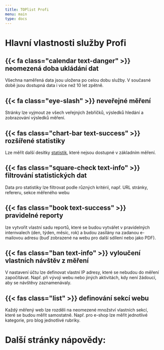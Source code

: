 ```yaml
---
title: TOPlist Profi
menu: main
type: docs
---
```

# Hlavní vlastnosti služby Profi

## {{< fa class="calendar text-danger" >}} neomezená doba ukládání dat

Všechna naměřená data jsou uložena po celou dobu služby. V současné době jsou dostupná data i více než 10 let zpětně.

## {{< fa class="eye-slash" >}} neveřejné měření

Stránky lze vyjmout ze všech veřejných žebříčků, výsledků hledání a zobrazování výsledků měření.

## {{< fas class="chart-bar text-success" >}} rozšířené statistiky

Lze měřít další desítky [statistik](/napoveda/toplist-profi/merene-statistiky/), které nejsou dostupné v základním měření.

## {{< fas class="square-check text-info" >}} filtrování statistických dat

Data pro statistiky lze filtrovat podle různých kritérií, např. URL stránky, refereru, sekce měřeného webu

## {{< fas class="book text-success" >}} pravidelné reporty

lze vytvořit vlastní sadu reportů, které se budou vytvářet v pravidelných internvalech (den, týden, měsíc, rok) a budou zasílány na zadanou e-mailovou adresu (buď zobrazené na webu pro další sdílení nebo jako PDF).

## {{< fas class="ban text-info" >}} vyloučení vlastních návštěv z měření

V nastavení účtu lze definovat vlastní IP adresy, které se nebudou do měření započítávat. Např. při vývoji webu nebo jiných aktivitách, kdy není žádoucí, aby se návštěvy zaznamenávaly.

## {{< fas class="list" >}} definování sekcí webu

Každý měřený web lze rozděli na neomezené množství vlastních sekcí, které se budou měřit samostatně. Např. pro e-shop lze měřit jednotlivé kategorie, pro blog jednotlivé rubriky.

# Další stránky nápovědy: